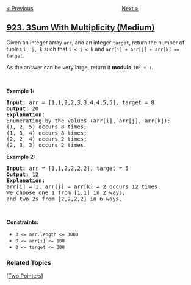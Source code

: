 <!--|This file generated by command(leetcode description); DO NOT EDIT.    |-->
<!--+----------------------------------------------------------------------+-->
<!--|@author    openset <openset.wang@gmail.com>                           |-->
<!--|@link      https://github.com/openset                                 |-->
<!--|@home      https://github.com/openset/leetcode                        |-->
<!--+----------------------------------------------------------------------+-->

[< Previous](../sort-array-by-parity-ii "Sort Array By Parity II")
　　　　　　　　　　　　　　　　
[Next >](../minimize-malware-spread "Minimize Malware Spread")

## [923. 3Sum With Multiplicity (Medium)](https://leetcode.com/problems/3sum-with-multiplicity "三数之和的多种可能")

<p>Given an integer array <code>arr</code>, and an integer <code>target</code>, return the number of tuples <code>i, j, k</code> such that <code>i &lt; j &lt; k</code> and <code>arr[i] + arr[j] + arr[k] == target</code>.</p>

<p>As the answer can be very large, return it <strong>modulo</strong> <code>10<sup>9</sup> + 7</code>.</p>

<p>&nbsp;</p>
<p><strong>Example 1:</strong></p>

<pre>
<strong>Input:</strong> arr = [1,1,2,2,3,3,4,4,5,5], target = 8
<strong>Output:</strong> 20
<strong>Explanation: </strong>
Enumerating by the values (arr[i], arr[j], arr[k]):
(1, 2, 5) occurs 8 times;
(1, 3, 4) occurs 8 times;
(2, 2, 4) occurs 2 times;
(2, 3, 3) occurs 2 times.
</pre>

<p><strong>Example 2:</strong></p>

<pre>
<strong>Input:</strong> arr = [1,1,2,2,2,2], target = 5
<strong>Output:</strong> 12
<strong>Explanation: </strong>
arr[i] = 1, arr[j] = arr[k] = 2 occurs 12 times:
We choose one 1 from [1,1] in 2 ways,
and two 2s from [2,2,2,2] in 6 ways.
</pre>

<p>&nbsp;</p>
<p><strong>Constraints:</strong></p>

<ul>
	<li><code>3 &lt;= arr.length &lt;= 3000</code></li>
	<li><code>0 &lt;= arr[i] &lt;= 100</code></li>
	<li><code>0 &lt;= target &lt;= 300</code></li>
</ul>

### Related Topics
  [[Two Pointers](../../tag/two-pointers/README.md)]
